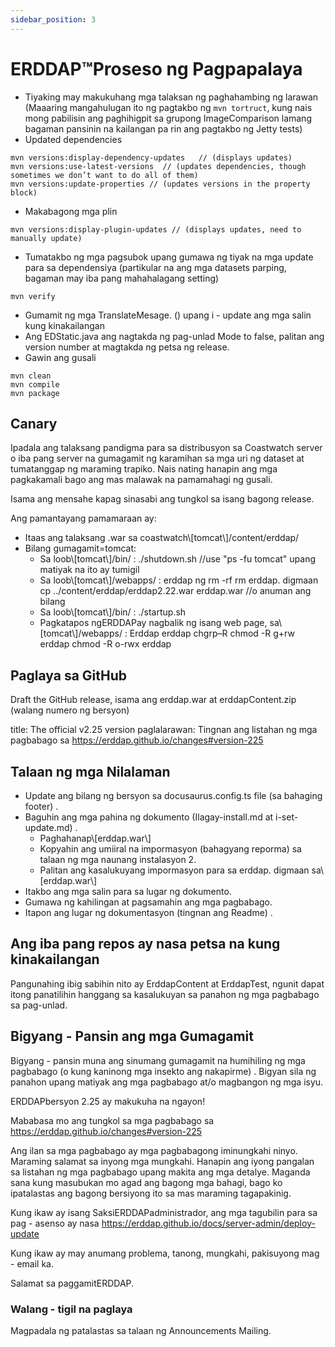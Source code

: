 ```yaml
---
sidebar_position: 3
---
```

# ERDDAP™Proseso ng Pagpapalaya
* Tiyaking may makukuhang mga talaksan ng paghahambing ng larawan (Maaaring mangahulugan ito ng pagtakbo ng `mvn tortruct`, kung nais mong pabilisin ang paghihigpit sa grupong ImageComparison lamang bagaman pansinin na kailangan pa rin ang pagtakbo ng Jetty tests) 
* Updated dependencies
```
mvn versions:display-dependency-updates   // (displays updates)
mvn versions:use-latest-versions  // (updates dependencies, though sometimes we don’t want to do all of them)
mvn versions:update-properties // (updates versions in the property block)
```
* Makabagong mga plin
```
mvn versions:display-plugin-updates // (displays updates, need to manually update)
```
* Tumatakbo ng mga pagsubok upang gumawa ng tiyak na mga update para sa dependensiya (partikular na ang mga datasets parping, bagaman may iba pang mahahalagang setting) 
```
mvn verify
```
* Gumamit ng mga TranslateMesage. () upang i - update ang mga salin kung kinakailangan
* Ang EDStatic.java ang nagtakda ng pag-unlad Mode to false, palitan ang version number at magtakda ng petsa ng release.
* Gawin ang gusali
```
mvn clean
mvn compile
mvn package
```
## Canary
Ipadala ang talaksang pandigma para sa distribusyon sa Coastwatch server o iba pang server na gumagamit ng karamihan sa mga uri ng dataset at tumatanggap ng maraming trapiko.
Nais nating hanapin ang mga pagkakamali bago ang mas malawak na pamamahagi ng gusali.

Isama ang mensahe kapag sinasabi ang tungkol sa isang bagong release.

Ang pamantayang pamamaraan ay:
* Itaas ang talaksang .war sa coastwatch\\[tomcat\\]/content/erddap/
* Bilang gumagamit=tomcat:
  * Sa loob\\[tomcat\\]/bin/ :
./shutdown.sh //use "ps -fu tomcat" upang matiyak na ito ay tumigil
  * Sa loob\\[tomcat\\]/webapps/ :
erddap ng rm -rf
rm erddap. digmaan
cp ../content/erddap/erddap2.22.war erddap.war //o anuman ang bilang
  * Sa loob\\[tomcat\\]/bin/ :
./startup.sh
  * Pagkatapos ngERDDAPay nagbalik ng isang web page, sa\\[tomcat\\]/webapps/ :
Erddap erddap chgrp–R
chmod -R g+rw erddap
chmod -R o-rwx erddap

## Paglaya sa GitHub
Draft the GitHub release, isama ang erddap.war at erddapContent.zip  (walang numero ng bersyon) 

title: The official v2.25 version
paglalarawan: Tingnan ang listahan ng mga pagbabago sa
       https://erddap.github.io/changes#version-225
 

## Talaan ng mga Nilalaman
* Update ang bilang ng bersyon sa docusaurus.config.ts file (sa bahaging footer) .
* Baguhin ang mga pahina ng dokumento (Ilagay-install.md at i-set-update.md) .
  * Paghahanap\\[erddap.war\\] 
  * Kopyahin ang umiiral na impormasyon (bahagyang reporma) sa talaan ng mga naunang instalasyon 2.
  * Palitan ang kasalukuyang impormasyon para sa erddap. digmaan sa\\[erddap.war\\]
* Itakbo ang mga salin para sa lugar ng dokumento.
* Gumawa ng kahilingan at pagsamahin ang mga pagbabago.
* Itapon ang lugar ng dokumentasyon (tingnan ang Readme) .

## Ang iba pang repos ay nasa petsa na kung kinakailangan
Pangunahing ibig sabihin nito ay ErddapContent at ErddapTest, ngunit dapat itong panatilihin hanggang sa kasalukuyan sa panahon ng mga pagbabago sa pag-unlad.

## Bigyang - Pansin ang mga Gumagamit
Bigyang - pansin muna ang sinumang gumagamit na humihiling ng mga pagbabago (o kung kaninong mga insekto ang nakapirme) . Bigyan sila ng panahon upang matiyak ang mga pagbabago at/o magbangon ng mga isyu.

ERDDAPbersyon 2.25 ay makukuha na ngayon&#33;

Mababasa mo ang tungkol sa mga pagbabago sa
 https://erddap.github.io/changes#version-225
 

Ang ilan sa mga pagbabago ay mga pagbabagong iminungkahi ninyo. Maraming salamat sa inyong mga mungkahi. Hanapin ang iyong pangalan sa listahan ng mga pagbabago upang makita ang mga detalye. Maganda sana kung masubukan mo agad ang bagong mga bahagi, bago ko ipatalastas ang bagong bersiyong ito sa mas maraming tagapakinig.

Kung ikaw ay isang SaksiERDDAPadministrador, ang mga tagubilin para sa pag - asenso ay nasa
 https://erddap.github.io/docs/server-admin/deploy-update
 

Kung ikaw ay may anumang problema, tanong, mungkahi, pakisuyong mag - email ka.

Salamat sa paggamitERDDAP.

### Walang - tigil na paglaya
Magpadala ng patalastas sa talaan ng Announcements Mailing.
